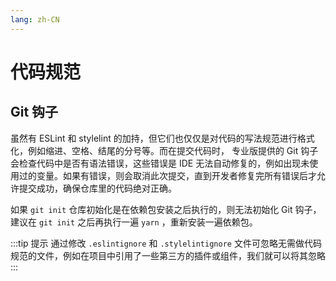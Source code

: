 ```yaml
---
lang: zh-CN
---
```


# 代码规范

## Git 钩子

虽然有 ESLint 和 stylelint 的加持，但它们也仅仅是对代码的写法规范进行格式化，例如缩进、空格、结尾的分号等。而在提交代码时， 专业版提供的 Git 钩子会检查代码中是否有语法错误，这些错误是 IDE 无法自动修复的，例如出现未使用过的变量。如果有错误，则会取消此次提交，直到开发者修复完所有错误后才允许提交成功，确保仓库里的代码绝对正确。

如果 `git init` 仓库初始化是在依赖包安装之后执行的，则无法初始化 Git 钩子，建议在 `git init` 之后再执行一遍 `yarn` ，重新安装一遍依赖包。

:::tip 提示
通过修改 `.eslintignore` 和 `.stylelintignore` 文件可忽略无需做代码规范的文件，例如在项目中引用了一些第三方的插件或组件，我们就可以将其忽略
:::